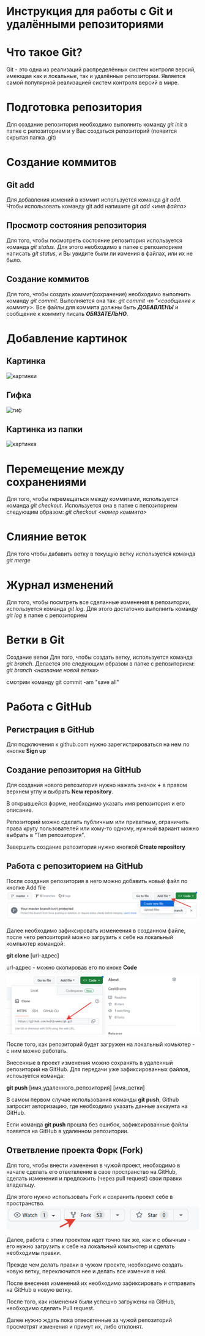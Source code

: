 # Инструкция для работы с Git и удалёнными репозиториями
# Что такое Git?
Git - это одна из реализаций распределённых систем контроля версий, имеющая как и локальные, так и удалённые репозитории. Является самой популярной реализацией систем контроля версий в мире.
# Подготовка репозитория
Для создание репозитория необходимо выполнить команду _git init_ в папке с репозиторием и у Вас создаться репозиторий (появится скрытая папка .git)

# Создание коммитов
## Git add
Для добавления измений в коммит используется команда *git add*. Чтобы использовать команду git add напишите *git add <имя файла>*

Просмотр состояния репозитория
---
Для того, чтобы посмотреть состояние репозитория используется команда *git status*. Для этого необходимо в папке с репозиторием написать *git status*, и Вы увидите были ли измения в файлах, или их не было.

## Создание коммитов
Для того, чтобы создать коммит(сохранение) необходимо выполнить команду *git commit*. Выполняется она так: *git commit -m "<сообщение к коммиту>*. Все файлы для коммита должны быть ***ДОБАВЛЕНЫ*** и сообщение к коммиту писать ***ОБЯЗАТЕЛЬНО***.

# Добавление картинок
## Картинка
   ![картинки](https://miro.medium.com/max/1400/1*vlDY5078rLn0dFQWbdAKUA.png)
## Гифка
   ![гиф](https://raw.githubusercontent.com/nadehi18/battery-wallpaper-windows/master/preview/charging.gif)
## Картинка из папки
   ![картинка](1_S-_fv45WT4MgqtnPVsxtHQ.jpeg)

# Перемещение между сохранениями
Для того, чтобы перемещаться между коммитами, используется команда *git checkout*. Используется она в папке с пепозиторием следующим образом: *git checkout <номер коммита>*
# Слияние веток
Для того чтобы дабавить ветку в текущую ветку используется команда *git merge*
# Журнал изменений
Для того, чтобы посмтреть все сделанные изменения в репозитории, используется команда _git log_. Для этого достаточно выполнить команду _git log_ в папке с репозиторием
# Ветки в Git
Создание ветки
Для того, чтобы создать ветку, используется команда *git branch*. Делается это следующим образом в папке с репозиторием: *git branch <название новой ветки>*

смотрим команду git commit -am "save all"

# Работа с GitHub

## Регистрация в GitHub
Для подключения к github.com нужно зарегистрироваться на нем по кнопке **Sign up**

## Создание репозитория на GitHub 
Для создания нового репозитория нужно нажать значок **+** в правом верхнем углу и выбрать **New repository**. 

В открывшейся форме, необходимо указать имя репозитория и его описание.

Репозиторий можно сделать публичным или приватным, ограничить права кругу пользователей или кому-то одному, нужный вариант можно выбрать в "Тип репозитория".

Завершить создание репозитория нужно кнопкой **Create repository**

## Работа с репозиторием на GitHub
После создания репозитория в него можно добавить новый файл по кнопке Add file
![add file](2023-05-02_11-40-35.png)

Далее необходимо зафиксировать изменеения в созданном файле, после чего репозиторий можно загрузить к себе на локальный компьютер командой:

**git clone** [url-адрес]

url-адрес - можно скопировав его по кноке **Code**

![get-url](2023-05-02_11-49-34.png)

После того, как репозиторий будет загружен на локальный комьютер - с ним можно работать.

Внесенные в проект изменения можно сохранять в удаленный репозиторий на GitHub. Для передачи уже зафиксированных файлов, испоьзуется команда:

**git push** [имя_удаленного_репозитория] [имя_ветки]

В самом первом случае использования команды **git push**, Github запросит авторизацию, где необходимо указать данные аккаунта на GitHub.

Если команда **git push** прошла без ошибок, зафиксированные файлы появятся на GitHub в удаленном репозитории. 

## Ответвление проекта Форк (Fork)

Для того, чтобы внести изменения в чужой проект, необходимо в начале сделать его ответвление в свое пространство на GitHub, сделать изменения  и предложить (через  pull request) свои правки владельцу.

Для этого нужно использовать Fork и сохранить проект себе в пространство.
![Fork](2023-05-02_11-00-52.png)

Далее, работа с этим проектом идет точно так же, как и с обычным - его нужно загрузить к себе на локальный компьютер и сделать необходимы правки.

Прежде чем делать правки в чужом проекте, необходимо создать новую ветку, переключится нее и делать все измения в ней.

После внесения изменений их необходимо зафиксировать и отправить на GitHub в новую ветку.

После того, как изменения были успешно загружены на GitHub, необходимо сделать Pull request.

Далее нужно ждать пока отвесвтенные за чужой репозиторий просмотрят изменения и примут их, либо отклонят.
